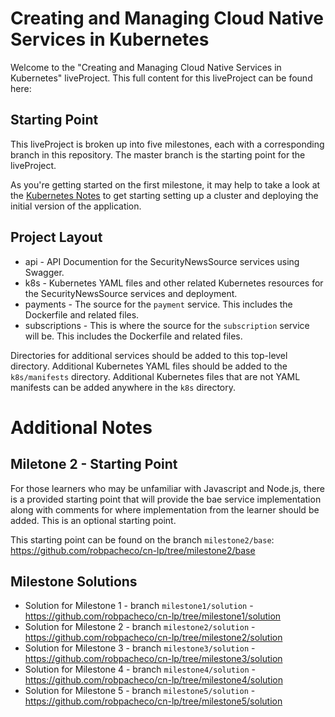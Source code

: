 # Creating and Managing Cloud Native Services in Kubernetes

Welcome to the "Creating and Managing Cloud Native Services in Kubernetes" liveProject. This full content for this liveProject can be found here: <fill in URL here>

## Starting Point

This liveProject is broken up into five milestones, each with a corresponding branch in this repository. The master branch is the starting point for the liveProject.

As you're getting started on the first milestone, it may help to take a look at the [Kubernetes Notes](KUBERNETES.md) to get starting setting up a cluster and deploying
the initial version of the application.

## Project Layout

* api - API Documention for the SecurityNewsSource services using Swagger.
* k8s - Kubernetes YAML files and other related Kubernetes resources for the SecurityNewsSource services and deployment.
* payments - The source for the `payment` service. This includes the Dockerfile and related files.
* subscriptions - This is where the source for the `subscription` service will be. This includes the Dockerfile and related files.

Directories for additional services should be added to this top-level directory. Additional Kubernetes YAML files should
be added to the `k8s/manifests` directory. Additional Kubernetes files that are not YAML manifests can be added anywhere
in the `k8s` directory.

# Additional Notes 

## Miletone 2 - Starting Point

For those learners who may be unfamiliar with Javascript and Node.js, there is a provided starting point that will provide the bae service implementation along with comments for where implementation from the learner should be added. This is an optional starting point.

This starting point can be found on the branch `milestone2/base`: https://github.com/robpacheco/cn-lp/tree/milestone2/base

## Milestone Solutions

* Solution for Milestone 1 - branch `milestone1/solution` - https://github.com/robpacheco/cn-lp/tree/milestone1/solution
* Solution for Milestone 2 - branch `milestone2/solution` - https://github.com/robpacheco/cn-lp/tree/milestone2/solution
* Solution for Milestone 3 - branch `milestone3/solution` - https://github.com/robpacheco/cn-lp/tree/milestone3/solution
* Solution for Milestone 4 - branch `milestone4/solution` - https://github.com/robpacheco/cn-lp/tree/milestone4/solution
* Solution for Milestone 5 - branch `milestone5/solution` - https://github.com/robpacheco/cn-lp/tree/milestone5/solution

